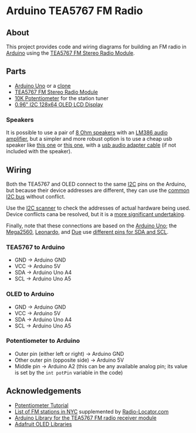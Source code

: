 # Arduino TEA5767 FM Radio

## About

This project provides code and wiring diagrams for building an FM radio in [Arduino](https://www.arduino.cc/) using the [TEA5767 FM Stereo Radio Module](https://amzn.to/2WUAYb7).

## Parts

* [Arduino Uno](https://amzn.to/2IlsEJt) or a [clone](https://amzn.to/2MOoApe)
* [TEA5767 FM Stereo Radio Module](https://amzn.to/2WUAYb7)
* [10K Potentiometer](https://amzn.to/2WtFVIq) for the station tuner
* [0.96" I2C 128x64 OLED LCD Display](https://amzn.to/2Ik1HpA)

### Speakers

It is possible to use a pair of [8 Ohm speakers](https://amzn.to/2IPS5C1) with an [LM386 audio amplifier](https://amzn.to/2Kmj4Z6), but a simpler and more robust option is to use a cheap usb speaker like [this one](https://amzn.to/2WJEwZy) or [this one](https://amzn.to/2XfpQWl), with a [usb audio adapter cable](https://amzn.to/2IJOUM1) (if not included with the speaker).

## Wiring

Both the TEA5767 and OLED connect to the same [I2C](https://en.wikipedia.org/wiki/I%C2%B2C) pins on the Arduino, but because their device addresses are different, they can use the [common I2C bus](https://www.arduino.cc/en/Reference/Wire) without conflict.

Use the [I2C scanner](https://playground.arduino.cc/Main/I2cScanner/) to check the addresses of actual hardware being used. Device conflicts cana be resolved, but it is a [more significant undertaking](https://create.arduino.cc/projecthub/chipmc/arduino-i2c-multi-master-approach-why-and-how-93f638).

Finally, note that these connections are based on the [Arduino Uno](https://amzn.to/2IlsEJt); the [Mega2560](https://amzn.to/2KTp8aY), [Leonardo](https://amzn.to/2WHgyy1), and [Due](https://amzn.to/2FacTmw) use [different pins for SDA and SCL](https://www.arduino.cc/en/Reference/Wire).

### TEA5767 to Arduino

* GND -> Arduino GND
* VCC -> Arduino 5V
* SDA -> Arduino Uno A4
* SCL -> Arduino Uno A5

### OLED to Arduino

* GND -> Arduino GND
* VCC -> Arduino 5V
* SDA -> Arduino Uno A4
* SCL -> Arduino Uno A5

### Potentiometer to Arduino

* Outer pin (either left or right) -> Arduino GND
* Other outer pin (opposite side)  -> Arduino 5V
* Middle pin -> Arduino A2 (this can be any available analog pin; its value is set by the `int potPin` variable in the code)

## Acknowledgements

* [Potentiometer Tutorial](https://www.arduino.cc/en/Tutorial/Potentiometer)
* [List of FM stations in NYC](http://www.nyradioguide.com/freqlist.htm) supplemented by [Radio-Locator.com](https://radio-locator.com/cgi-bin/locate?select=city&city=New+York&state=NY&band=FM&is_lic=Y&is_cp=Y&is_fl=Y&is_fx=Y&is_fb=Y&format=&dx=0&radius=&freq=&sort=freq)
* [Arduino Library for the TEA5767 FM radio receiver module](https://github.com/simonmonk/arduino_TEA5767)
* [Adafruit OLED Libraries](https://learn.adafruit.com/monochrome-oled-breakouts/arduino-library-and-examples)
